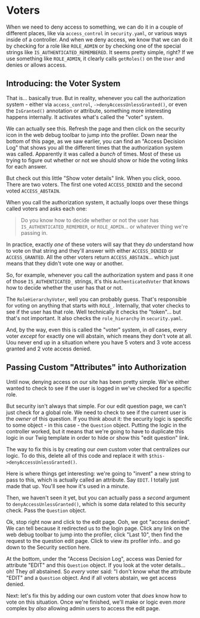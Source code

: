 # Voters

When we need to deny access to something, we can do it in a couple of different
places, like via `access_control` in `security.yaml`, or various ways inside of a
controller. And when we deny access, we know that we can do it by checking for a
role like `ROLE_ADMIN` or by checking one of the special strings like
`IS_AUTHENTICATED_REMEMBERED`. It seems pretty simple, right? If we use something
like `ROLE_ADMIN`, it clearly calls `getRoles()` on the `User` and denies or allows
access.

## Introducing: the Voter System

That is... basically true. But in reality, whenever you call the authorization
system - either via  `access_control`, `->denyAccessUnlessGranted()`, or even the
`IsGranted()` annotation or attribute, something more interesting happens internally.
It activates what's called the "voter" system.

We can actually see this. Refresh the page and then click on the security icon in
the web debug toolbar to jump into the profiler. Down near the bottom of this page,
as we saw earlier, you can find an "Access Decision Log" that shows you all the
different times that the authorization system was called. Apparently it was called
a *bunch* of times. Most of these us trying to figure out whether or not we should
show or hide the voting links for each answer.

But check out this little "Show voter details" link. When you click, oooo.
There are two voters. The first one voted `ACCESS_DENIED` and the second voted
`ACCESS_ABSTAIN`.

When you call the authorization system, it actually loops over these things called
voters and asks each one:

> Do you know how to decide whether or not the user has `IS_AUTHENTICATED_REMEMBER`,
> or `ROLE_ADMIN`... or whatever thing we're passing in.

In practice, exactly *one* of these voters will say that they *do* understand how
to vote on that string and they'll answer with either `ACCESS_DENIED` or
`ACCESS_GRANTED`. All the other voters return `ACCESS_ABSTAIN`... which just means
that they didn't vote one way or another.

So, for example, whenever you call the authorization system and pass it one of
those `IS_AUTHENTICATED_` strings, it's this `AuthenticatedVoter` that knows how
to decide whether the user has that or not.

The `RoleHierarchyVoter`, well you can probably guess. That's responsible for voting
on anything that starts with `ROLE_`. Internally, that voter checks to see if the
user has that role. Well technically it checks the "token"... but that's not
important. It also checks the `role_hierarchy` in `security.yaml`.

And, by the way, even this is called the "voter" system, in *all* cases, every voter
*except* for exactly one will abstain, which means they don't vote at all. Uou never
end up in a situation where you have 5 voters and 3 vote access granted and 2
vote access denied.

## Passing Custom "Attributes" into Authorization

Until now, denying access on our site has been pretty simple. We've either wanted
to check to see if the user is logged in we've checked for a specific role.

But security isn't always that simple. For our edit question page, we can't just
check for a global role. We need to check to see if the current user is the *owner*
of this question. If you think about it: the security logic is specific to some
object - in this case - the `Question` object. Putting the logic in the controller
worked, but it means that we're going to have to duplicate this logic in our Twig
template in order to hide or show this "edit question" link.

The way to fix this is by creating our *own* custom voter that centralizes our logic.
To do this, delete all of this code and replace it with
`$this->denyAccessUnlessGranted()`.

Here is where things get interesting: we're going to "invent" a new string to
pass to this, which is actually called an attribute. Say `EDIT`. I totally just made
that up. You'll see how it's used in a minute.

Then, we haven't seen it yet, but you can actually pass a *second* argument to
`denyAccessUnlessGranted()`, which is some data related to this security check.
Pass the `Question` object.

Ok, stop right now and click to the edit page. Ooh, we got "access denied". We can
tell because it redirected us to the login page. Click any link on the web debug
toolbar to jump into the profiler, click "Last 10", then find the request to
the question edit page. Click to view *its* profiler info.. and go down to the
Security section here.

At the bottom, under the "Access Decision Log", access was Denied for attribute
"EDIT" and this `Question` object. If you look at the voter details... oh! They
*all* abstained. So *every* voter said: "I don't know what the attribute "EDIT"
and a `Question` object. And if all voters abstain, we get access denied.

Next: let's fix this by adding our own custom voter that *does* know how to vote
on this situation. Once we're finished, we'll make or logic even *more* complex
by *also* allowing admin users to access the edit page.
